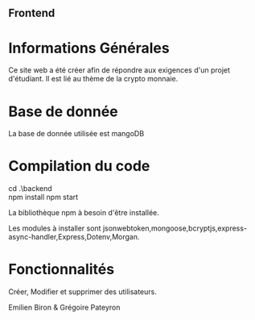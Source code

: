 ## Frontend

# Informations Générales

Ce site web a été créer afin de répondre aux exigences d'un projet d'étudiant.
Il est lié au thème de la crypto monnaie.

# Base de donnée
La base de donnée utilisée est mangoDB

# Compilation du code

cd .\backend\
npm install 
npm start

La bibliothèque npm à besoin d'être installée.

Les modules à installer sont jsonwebtoken,mongoose,bcryptjs,express-async-handler,Express,Dotenv,Morgan.


# Fonctionnalités

Créer, Modifier et supprimer des utilisateurs.

Emilien Biron & Grégoire Pateyron